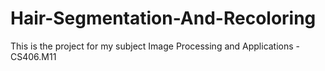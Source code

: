 # Hair-Segmentation-And-Recoloring
This is the project for my subject Image Processing and Applications - CS406.M11

